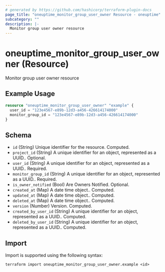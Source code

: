 ```yaml
---
# generated by https://github.com/hashicorp/terraform-plugin-docs
page_title: "oneuptime_monitor_group_user_owner Resource - oneuptime"
subcategory: ""
description: |-
  Monitor group user owner resource
---
```


# oneuptime_monitor_group_user_owner (Resource)

Monitor group user owner resource

## Example Usage

```terraform
resource "oneuptime_monitor_group_user_owner" "example" {
  user_id = "123e4567-e89b-12d3-a456-426614174000"
  monitor_group_id = "123e4567-e89b-12d3-a456-426614174000"
}
```

## Schema

- `id` (String) Unique identifier for the resource. Computed.
- `project_id` (String) A unique identifier for an object, represented as a UUID.. Optional.
- `user_id` (String) A unique identifier for an object, represented as a UUID.. Required.
- `monitor_group_id` (String) A unique identifier for an object, represented as a UUID.. Required.
- `is_owner_notified` (Bool) Are Owners Notified. Optional.
- `created_at` (Map) A date time object.. Computed.
- `updated_at` (Map) A date time object.. Computed.
- `deleted_at` (Map) A date time object.. Computed.
- `version` (Number) Version. Computed.
- `created_by_user_id` (String) A unique identifier for an object, represented as a UUID.. Computed.
- `deleted_by_user_id` (String) A unique identifier for an object, represented as a UUID.. Computed.

## Import

Import is supported using the following syntax:

```shell
terraform import oneuptime_monitor_group_user_owner.example <id>
```
